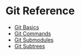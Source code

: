 # Git Reference

* [Git Basics](https://github.com/nhoyt/git-reference/blob/master/basics.md)
* [Git Commands](https://github.com/nhoyt/git-reference/blob/master/commands.md)
* [Git Submodules](https://github.com/nhoyt/git-reference/blob/master/submodules.md)
* [Git Subtrees](https://github.com/nhoyt/git-reference/blob/master/subtrees.md)
